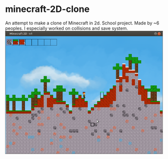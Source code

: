 # minecraft-2D-clone
An attempt to make a clone of Minecraft in 2d. School project. Made by ~6 peoples.
I especially worked on collisions and save system.
![Screenshot](screenshot.png)
